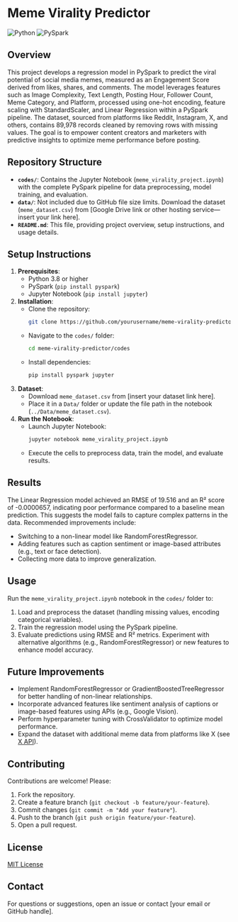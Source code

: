 # Meme Virality Predictor

![Python](https://img.shields.io/badge/Python-3.8+-blue)
![PySpark](https://img.shields.io/badge/PySpark-3.5-orange)

## Overview
This project develops a regression model in PySpark to predict the viral potential of social media memes, measured as an Engagement Score derived from likes, shares, and comments. The model leverages features such as Image Complexity, Text Length, Posting Hour, Follower Count, Meme Category, and Platform, processed using one-hot encoding, feature scaling with StandardScaler, and Linear Regression within a PySpark pipeline. The dataset, sourced from platforms like Reddit, Instagram, X, and others, contains 89,978 records cleaned by removing rows with missing values. The goal is to empower content creators and marketers with predictive insights to optimize meme performance before posting.

## Repository Structure
- **`codes/`**: Contains the Jupyter Notebook (`meme_virality_project.ipynb`) with the complete PySpark pipeline for data preprocessing, model training, and evaluation.
- **`data/`**: Not included due to GitHub file size limits. Download the dataset (`meme_dataset.csv`) from [Google Drive link or other hosting service—insert your link here].
- **`README.md`**: This file, providing project overview, setup instructions, and usage details.

## Setup Instructions
1. **Prerequisites**:
   - Python 3.8 or higher
   - PySpark (`pip install pyspark`)
   - Jupyter Notebook (`pip install jupyter`)
2. **Installation**:
   - Clone the repository:
     ```bash
     git clone https://github.com/yourusername/meme-virality-predictor.git
     ```
   - Navigate to the `codes/` folder:
     ```bash
     cd meme-virality-predictor/codes
     ```
   - Install dependencies:
     ```bash
     pip install pyspark jupyter
     ```
3. **Dataset**:
   - Download `meme_dataset.csv` from [insert your dataset link here].
   - Place it in a `Data/` folder or update the file path in the notebook (`../Data/meme_dataset.csv`).
4. **Run the Notebook**:
   - Launch Jupyter Notebook:
     ```bash
     jupyter notebook meme_virality_project.ipynb
     ```
   - Execute the cells to preprocess data, train the model, and evaluate results.

## Results
The Linear Regression model achieved an RMSE of 19.516 and an R² score of -0.0000657, indicating poor performance compared to a baseline mean prediction. This suggests the model fails to capture complex patterns in the data. Recommended improvements include:
- Switching to a non-linear model like RandomForestRegressor.
- Adding features such as caption sentiment or image-based attributes (e.g., text or face detection).
- Collecting more data to improve generalization.

## Usage
Run the `meme_virality_project.ipynb` notebook in the `codes/` folder to:
1. Load and preprocess the dataset (handling missing values, encoding categorical variables).
2. Train the regression model using the PySpark pipeline.
3. Evaluate predictions using RMSE and R² metrics.
Experiment with alternative algorithms (e.g., RandomForestRegressor) or new features to enhance model accuracy.

## Future Improvements
- Implement RandomForestRegressor or GradientBoostedTreeRegressor for better handling of non-linear relationships.
- Incorporate advanced features like sentiment analysis of captions or image-based features using APIs (e.g., Google Vision).
- Perform hyperparameter tuning with CrossValidator to optimize model performance.
- Expand the dataset with additional meme data from platforms like X (see [X API](https://x.ai/api)).

## Contributing
Contributions are welcome! Please:
1. Fork the repository.
2. Create a feature branch (`git checkout -b feature/your-feature`).
3. Commit changes (`git commit -m "Add your feature"`).
4. Push to the branch (`git push origin feature/your-feature`).
5. Open a pull request.

## License
[MIT License](LICENSE)

## Contact
For questions or suggestions, open an issue or contact [your email or GitHub handle].
